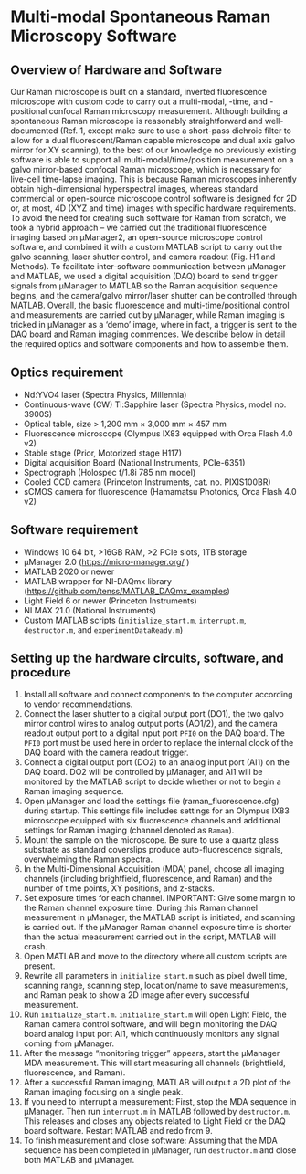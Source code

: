# Multi-modal Spontaneous Raman Microscopy Software
## Overview of Hardware and Software
Our Raman microscope is built on a standard, inverted fluorescence microscope with custom code to carry out a multi-modal, -time, and -positional confocal Raman microscopy measurement. Although building a spontaneous Raman microscope is reasonably straightforward and well-documented (Ref. 1, except make sure to use a short-pass dichroic filter to allow for a dual fluorescent/Raman capable microscope and dual axis galvo mirror for XY scanning), to the best of our knowledge no previously existing software is able to support all multi-modal/time/position measurement on a galvo mirror-based confocal Raman microscope, which is necessary for live-cell time-lapse imaging. This is because Raman microscopes inherently obtain high-dimensional hyperspectral images, whereas standard commercial or open-source microscope control software is designed for 2D or, at most, 4D (XYZ and time) images with specific hardware requirements. 
To avoid the need for creating such software for Raman from scratch, we took a hybrid approach – we carried out the traditional fluorescence imaging based on µManager2, an open-source microscope control software, and combined it with a custom MATLAB script to carry out the galvo scanning, laser shutter control, and camera readout (Fig. H1 and Methods). To facilitate inter-software communication between µManager and MATLAB, we used a digital acquisition (DAQ) board to send trigger signals from µManager to MATLAB so the Raman acquisition sequence begins, and the camera/galvo mirror/laser shutter can be controlled through MATLAB. Overall, the basic fluorescence and multi-time/positional control and measurements are carried out by µManager, while Raman imaging is tricked in µManager as a ‘demo’ image, where in fact, a trigger is sent to the DAQ board and Raman imaging commences. We describe below in detail the required optics and software components and how to assemble them. 

## Optics requirement
*	Nd:YVO4 laser (Spectra Physics, Millennia) 
*	Continuous-wave (CW) Ti:Sapphire laser (Spectra Physics, model no. 3900S) 
*	Optical table, size > 1,200 mm × 3,000 mm × 457 mm
*	Fluorescence microscope (Olympus IX83 equipped with Orca Flash 4.0 v2) 
*	Stable stage (Prior, Motorized stage H117)
*	Digital acquisition Board (National Instruments, PCIe-6351) 
*	Spectrograph (Holospec f/1.8i 785 nm model) 
*	Cooled CCD camera (Princeton Instruments, cat. no. PIXIS100BR)
*	sCMOS camera for fluorescence (Hamamatsu Photonics, Orca Flash 4.0 v2)

## Software requirement
*	Windows 10 64 bit, >16GB RAM, >2 PCIe slots, 1TB storage
*	µManager 2.0 (https://micro-manager.org/ )
*	MATLAB 2020 or newer
*	MATLAB wrapper for NI-DAQmx library (https://github.com/tenss/MATLAB_DAQmx_examples)
*	Light Field 6 or newer (Princeton Instruments)
*	NI MAX 21.0 (National Instruments)
*	Custom MATLAB scripts (`initialize_start.m`, `interrupt.m`, `destructor.m`, and `experimentDataReady.m`)
## Setting up the hardware circuits, software, and procedure
1.	Install all software and connect components to the computer according to vendor recommendations. 
2.	Connect the laser shutter to a digital output port (DO1), the two galvo mirror control wires to analog output ports (AO1/2), and the camera readout output port to a digital input port `PFI0` on the DAQ board. The `PFI0` port must be used here in order to replace the internal clock of the DAQ board with the camera readout trigger. 
3.	Connect a digital output port (DO2) to an analog input port (AI1) on the DAQ board. DO2 will be controlled by µManager, and AI1 will be monitored by the MATLAB script to decide whether or not to begin a Raman imaging sequence. 
4.	Open µManager and load the settings file (raman_fluorescence.cfg) during startup. This settings file includes settings for an Olympus IX83 microscope equipped with six fluorescence channels and additional settings for Raman imaging (channel denoted as `Raman`).
5.	Mount the sample on the microscope. Be sure to use a quartz glass substrate as standard coverslips produce auto-fluorescence signals, overwhelming the Raman spectra.
6.	In the Multi-Dimensional Acquisition (MDA) panel, choose all imaging channels (including brightfield, fluorescence, and Raman) and the number of time points, XY positions, and z-stacks. 
7.	Set exposure times for each channel. IMPORTANT: Give some margin to the Raman channel exposure time. During this Raman channel measurement in µManager, the MATLAB script is initiated, and scanning is carried out. If the µManager Raman channel exposure time is shorter than the actual measurement carried out in the script, MATLAB will crash.
8.	Open MATLAB and move to the directory where all custom scripts are present.
9.	Rewrite all parameters in `initialize_start.m` such as pixel dwell time, scanning range, scanning step, location/name to save measurements, and Raman peak to show a 2D image after every successful measurement. 
10.	Run `initialize_start.m`. `initialize_start.m` will open Light Field, the Raman camera control software, and will begin monitoring the DAQ board analog input port AI1, which continuously monitors any signal coming from µManager. 
11.	After the message “monitoring trigger” appears, start the µManager MDA measurement. This will start measuring all channels (brightfield, fluorescence, and Raman). 
12.	After a successful Raman imaging, MATLAB will output a 2D plot of the Raman imaging focusing on a single peak.
13.	If you need to interrupt a measurement: First, stop the MDA sequence in µManager. Then run `interrupt.m` in MATLAB followed by `destructor.m`. This releases and closes any objects related to Light Field or the DAQ board software. Restart MATLAB and redo from 9. 
14.	To finish measurement and close software: Assuming that the MDA sequence has been completed in µManager, run `destructor.m` and close both MATLAB and µManager.
